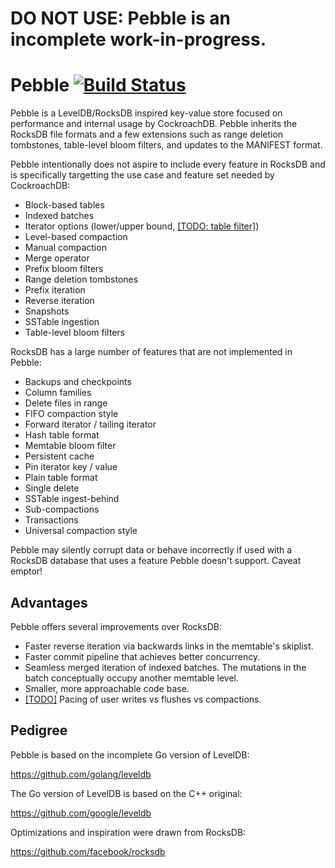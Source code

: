 # DO NOT USE: Pebble is an incomplete work-in-progress.

# Pebble [![Build Status](https://travis-ci.org/petermattis/pebble.svg?branch=master)](https://travis-ci.org/petermattis/pebble)

Pebble is a LevelDB/RocksDB inspired key-value store focused on
performance and internal usage by CockroachDB. Pebble inherits the
RocksDB file formats and a few extensions such as range deletion
tombstones, table-level bloom filters, and updates to the MANIFEST
format.

Pebble intentionally does not aspire to include every feature in
RocksDB and is specifically targetting the use case and feature set
needed by CockroachDB:

* Block-based tables
* Indexed batches
* Iterator options (lower/upper bound, [[TODO: table filter]](https://github.com/petermattis/pebble/issues/6))
* Level-based compaction
* Manual compaction
* Merge operator
* Prefix bloom filters
* Range deletion tombstones
* Prefix iteration
* Reverse iteration
* Snapshots
* SSTable ingestion
* Table-level bloom filters

RocksDB has a large number of features that are not implemented in
Pebble:

* Backups and checkpoints
* Column families
* Delete files in range
* FIFO compaction style
* Forward iterator / tailing iterator
* Hash table format
* Memtable bloom filter
* Persistent cache
* Pin iterator key / value
* Plain table format
* Single delete
* SSTable ingest-behind
* Sub-compactions
* Transactions
* Universal compaction style

Pebble may silently corrupt data or behave incorrectly if used with a
RocksDB database that uses a feature Pebble doesn't support. Caveat
emptor!

## Advantages

Pebble offers several improvements over RocksDB:

* Faster reverse iteration via backwards links in the memtable's
  skiplist.
* Faster commit pipeline that achieves better concurrency.
* Seamless merged iteration of indexed batches. The mutations in the
  batch conceptually occupy another memtable level.
* Smaller, more approachable code base.
* [[TODO]](https://github.com/petermattis/pebble/issues/7) Pacing of
  user writes vs flushes vs compactions.

## Pedigree

Pebble is based on the incomplete Go version of LevelDB:

https://github.com/golang/leveldb

The Go version of LevelDB is based on the C++ original:

https://github.com/google/leveldb

Optimizations and inspiration were drawn from RocksDB:

https://github.com/facebook/rocksdb
